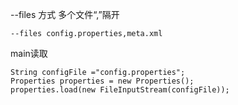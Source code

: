 --files  方式  多个文件“,”隔开

```
--files config.properties,meta.xml 
```
main读取

```
String configFile ="config.properties";
Properties properties = new Properties();
properties.load(new FileInputStream(configFile));
```
